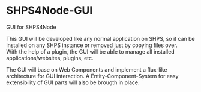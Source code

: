 # SHPS4Node-GUI
GUI for SHPS4Node

This GUI will be developed like any normal application on SHPS, so it can be installed on any SHPS instance or removed just by copying files over.<br>
With the help of a plugin, the GUI will be able to manage all installed applications/websites, plugins, etc.

The GUI will base on Web Components and implement a flux-like architecture for GUI interaction. A Entity-Component-System for easy extensibility of GUI parts will also be brougth in place.
